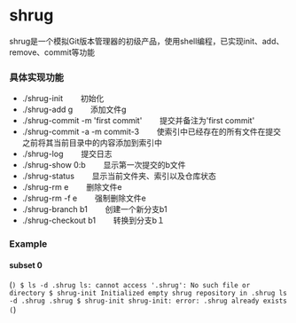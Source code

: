 # shrug
shrug是一个模拟Git版本管理器的初级产品，使用shell编程，已实现init、add、remove、commit等功能
### 具体实现功能
+ ./shrug-init                                                                        　　初始化
+ ./shrug-add g                                                                       　　添加文件g
+ ./shrug-commit -m 'first commit'                                                    　　提交并备注为'first commit'
+ ./shrug-commit -a -m commit-3                                                       　　使索引中已经存在的所有文件在提交之前将其当前目录中的内容添加到索引中
+ ./shrug-log                                                                         　　提交日志
+ ./shrug-show 0:b                                                                    　　显示第一次提交的b文件
+ ./shrug-status                                                                      　　显示当前文件夹、索引以及仓库状态
+ ./shrug-rm e                                                                        　　删除文件e
+ ./shrug-rm -f e                                                                     　　强制删除文件e
+ ./shrug-branch b1                                                                   　　创建一个新分支b1
+ ./shrug-checkout b1                                                                 　　转换到分支b１

### Example
#### subset 0
(```)
$ ls -d .shrug
ls: cannot access '.shrug': No such file or directory
$ shrug-init
Initialized empty shrug repository in .shrug
ls -d .shrug
.shrug
$ shrug-init
shrug-init: error: .shrug already exists
(```)
